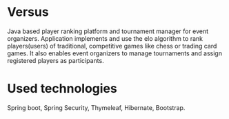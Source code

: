 # Versus
Java based player ranking platform and tournament manager for event organizers. Application implements and use the elo algorithm to rank 
players(users) of traditional, competitive games like chess or trading card games.
It also enables event organizers to manage tournaments and assign registered players as participants.

# Used technologies
Spring boot, Spring Security, Thymeleaf, Hibernate, Bootstrap.

